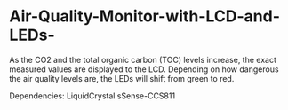 # Air-Quality-Monitor-with-LCD-and-LEDs-
As the CO2 and the total organic carbon (TOC) levels increase, the exact measured values are displayed to the LCD. Depending on how dangerous the air quality levels are, the LEDs will shift from green to red.

Dependencies:
LiquidCrystal
sSense-CCS811
